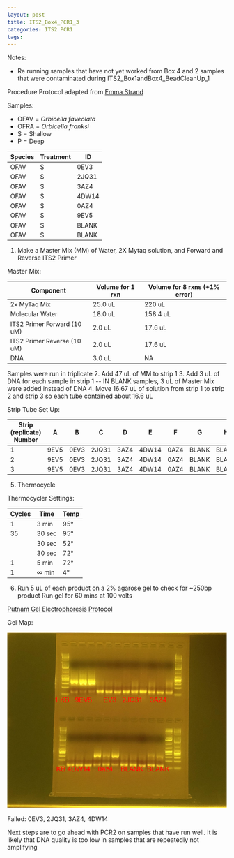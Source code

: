 ```yaml
---
layout: post
title: ITS2_Box4_PCR1_3
categories: ITS2 PCR1
tags:
---
```


Notes:
- Re running samples that have not yet worked from Box 4 and 2 samples that were contaminated during ITS2_Box1andBox4_BeadCleanUp_1

Procedure
Protocol adapted from [Emma Strand](https://emmastrand.github.io/EmmaStrand_Notebook/ITS2-Sequencing-Protocol/)

Samples:
- OFAV = *Orbicella faveolata*
- OFRA = *Orbicella franksi*
- S = Shallow
- P = Deep

| Species | Treatment | ID    |
|---------|-----------|-------|
| OFAV    | S         | 0EV3  |
| OFAV    | S         | 2JQ31 |
| OFAV    | S         | 3AZ4  |
| OFAV    | S         | 4DW14 |
| OFAV    | S         | 0AZ4  |
| OFAV    | S         | 9EV5  |
| OFAV    | S         | BLANK |
| OFAV    | S         | BLANK |




1. Make a Master Mix (MM) of Water, 2X Mytaq solution, and Forward and Reverse ITS2 Primer

Master Mix:

| Component                   | Volume for 1 rxn  |  Volume for 8 rxns (+1% error)   |
|-----------------------------|-------------------|----------------------------------|
| 2x MyTaq Mix                | 25.0 uL           | 220 uL                           |
| Molecular Water             | 18.0 uL           | 158.4 uL                         |
| ITS2 Primer Forward (10 uM) | 2.0  uL           | 17.6 uL                          |
| ITS2 Primer Reverse (10 uM) | 2.0  uL           | 17.6 uL                          |
| DNA                         | 3.0 uL            | NA                               |

Samples were run in triplicate
2. Add 47 uL of MM to strip 1
3. Add 3 uL of DNA for each sample in strip 1 -- IN BLANK samples, 3 uL of Master Mix were added instead of DNA
4. Move 16.67 uL of solution from strip 1 to strip 2 and strip 3 so each tube contained about 16.6 uL


Strip Tube Set Up:

| Strip (replicate) Number | A     | B     | C      | D     | E     | F      | G     | H      |
|--------------------------|-------|-------|--------|-------|-------|--------|-------|--------|
| 1                        | 9EV5  | 0EV3  | 2JQ31  | 3AZ4  | 4DW14 | 0AZ4   | BLANK | BLANK  |
| 2                        | 9EV5  | 0EV3  | 2JQ31  | 3AZ4  | 4DW14 | 0AZ4   | BLANK | BLANK  |
| 3                        | 9EV5  | 0EV3  | 2JQ31  | 3AZ4  | 4DW14 | 0AZ4   | BLANK | BLANK  |


5. Thermocycle

Thermocycler Settings:

| Cycles | Time   | Temp |
|--------|--------|------|
| 1 	   | 3 min  | 95°  |
| 35     | 30 sec | 95°  |
|        | 30 sec | 52°  |
|        | 30 sec | 72°  |
| 1      | 5 min  | 72°  |
| 1      | ∞ min  | 4°   |

6. Run 5 uL of each product on a 2% agarose gel to check for ~250bp product
   Run gel for 60 mins at 100 volts

[Putnam Gel Electrophoresis Protocol](https://emmastrand.github.io/EmmaStrand_Notebook/Gel-Electrophoresis-Protocol/)

Gel Map:

![](https://raw.githubusercontent.com/wdunster/WDPrada_Lab_Notebook/master/images/ITS2_Gel17.png)

Failed:
0EV3, 2JQ31, 3AZ4, 4DW14


Next steps are to go ahead with PCR2 on samples that have run well. It is likely that DNA quality is too low in samples that are repeatedly not amplifying
